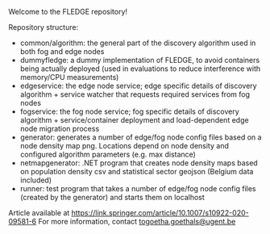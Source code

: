 Welcome to the FLEDGE repository!

Repository structure:

* common/algorithm: the general part of the discovery algorithm used in both fog and edge nodes
* dummyfledge: a dummy implementation of FLEDGE, to avoid containers being actually deployed (used in evaluations to reduce interference with memory/CPU measurements)
* edgeservice: the edge node service; edge specific details of discovery algorithm + service watcher that requests required services from fog nodes
* fogservice: the fog node service; fog specific details of discovery algorithm + service/container deployment and load-dependent edge node migration process
* generator: generates a number of edge/fog node config files based on a node density map png. Locations depend on node density and configured algorithm parameters (e.g. max distance)
* netmapgenerator: .NET program that creates node density maps based on population density csv and statistical sector geojson (Belgium data included)
* runner: test program that takes a number of edge/fog node config files (created by the generator) and starts them on localhost

Article available at https://link.springer.com/article/10.1007/s10922-020-09581-6
For more information, contact togoetha.goethals@ugent.be
